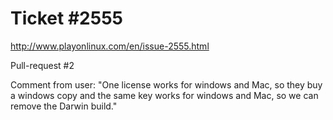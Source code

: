 Ticket #2555
============

http://www.playonlinux.com/en/issue-2555.html

Pull-request #2

Comment from user: "One license works for windows and Mac, so they buy a windows copy and the same key works for windows and Mac, so we can remove the Darwin build."

